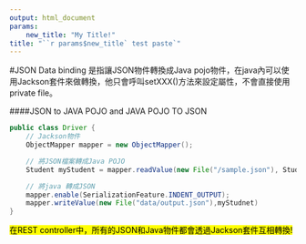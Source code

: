 ```yaml
---
output: html_document
params: 
    new_title: "My Title!"
title: "``r params$new_title` test paste`"
---
```

#JSON Data binding
是指讓JSON物件轉換成Java pojo物件，在java內可以使用Jackson套件來做轉換，他只會呼叫setXXX()方法來設定屬性，不會直接使用private file。

####JSON to JAVA POJO and JAVA POJO TO JSON

```java
public class Driver {
    // Jackson物件
    ObjectMapper mapper = new ObjectMapper();

    // 將JSON檔案轉成Java POJO
    Student myStudent = mapper.readValue(new File("/sample.json"), Student.class);

    // 將java 轉成JSON
    mapper.enable(SerializationFeature.INDENT_OUTPUT);
    mapper.writeValue(new File("data/output.json"),myStudnet)
}
```
<mark> 在REST controller中，所有的JSON和Java物件都會透過Jackson套件互相轉換!</mark>
